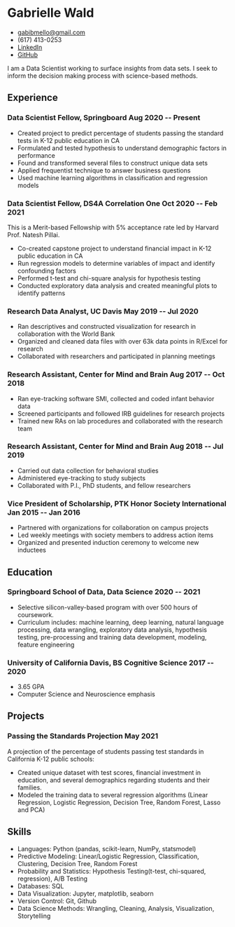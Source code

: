 <!-- The (first) h1 will be used as the <title> of the HTML page -->
# Gabrielle Wald

<!-- The unordered list immediately after the h1 will be formatted on a single
line. It is intended to be used for contact details -->
- <gabibmello@gmail.com>
- (617) 413-0253
- [LinkedIn](https://www.linkedin.com/in/gabriellewald/)
- [GitHub](https://github.com/gabriellewald)

<!-- The paragraph after the h1 and ul and before the first h2 is optional. It
is intended to be used for a short summary. -->
I am a Data Scientist working to surface insights from data sets. I seek to inform the decision making process with science-based methods.

## Experience

<!-- You have to wrap the "left" and "right" half of these headings in spans by
hand -->
### <span>Data Scientist Fellow, Springboard</span> <span>Aug 2020 -- Present</span>

- Created project to predict percentage of students passing the standard tests in K-12 public education in CA
- Formulated and tested hypothesis to understand demographic factors in performance
- Found and transformed several files to construct unique data sets
- Applied frequentist technique to answer business questions
- Used machine learning algorithms in classification and regression models

### <span>Data Scientist Fellow, DS4A Correlation One</span> <span>Oct 2020 -- Feb 2021</span>

This is a Merit-based Fellowship with 5% acceptance rate led by Harvard Prof. Natesh Pillai.

- Co-created capstone project to understand financial impact in K-12 public education in CA
- Run regression models to determine variables of impact and identify confounding factors
- Performed t-test and chi-square analysis for hypothesis testing
- Conducted exploratory data analysis and created meaningful plots to identify patterns

### <span>Research Data Analyst, UC Davis</span> <span>May 2019 -- Jul 2020</span>

- Ran descriptives and constructed visualization for research in collaboration with the World Bank
- Organized and cleaned data files with over 63k data points in R/Excel for research
- Collaborated with researchers and participated in planning meetings

### <span>Research Assistant, Center for Mind and Brain</span> <span>Aug 2017 -- Oct 2018</span>

- Ran eye-tracking software SMI, collected and coded infant behavior data
- Screened participants and followed IRB guidelines for research projects
- Trained new RAs on lab procedures and collaborated with the research team

### <span>Research Assistant, Center for Mind and Brain</span> <span>Aug 2018 -- Jul 2019</span>

- Carried out data collection for behavioral studies
- Administered eye-tracking to study subjects 
- Collaborated with P.I., PhD students, and fellow researchers

### <span>Vice President of Scholarship, PTK Honor Society International</span> <span>Jan 2015 -- Jan 2016</span>

- Partnered with organizations for collaboration on campus projects
- Led weekly meetings with society members to address action items
- Organized and presented induction ceremony to welcome new inductees

## Education

### <span>Springboard School of Data, Data Science</span> <span>2020 -- 2021</span>

 - Selective silicon-valley-based program with over 500 hours of coursework.
 - Curriculum includes: machine learning, deep learning, natural language processing, data wrangling, exploratory data analysis, hypothesis testing, pre-processing and training data development, modeling, feature engineering

### <span>University of California Davis, BS Cognitive Science</span> <span>2017 -- 2020</span>

  - 3.65 GPA
  - Computer Science and Neuroscience emphasis

## Projects

### <span>Passing the Standards Projection</span> <span>May 2021</span>

A projection of the percentage of students passing test standards in California K-12 public schools:

   - Created unique dataset with test scores, financial investment in education, and several demographics regarding students and their families.
   - Modeled the training data to several regression algorithms (Linear Regression, Logistic Regression, Decision Tree, Random Forest, Lasso and PCA)

## Skills

- Languages: Python (pandas, scikit-learn, NumPy, statsmodel)
- Predictive Modeling: Linear/Logistic Regression, Classification, Clustering, Decision Tree, Random Forest
- Probability and Statistics: Hypothesis Testing(t-test, chi-squared, regression), A/B Testing 
- Databases: SQL 
- Data Visualization: Jupyter, matplotlib, seaborn
- Version Control: Git, Github
- Data Science Methods: Wrangling, Cleaning, Analysis, Visualization, Storytelling
